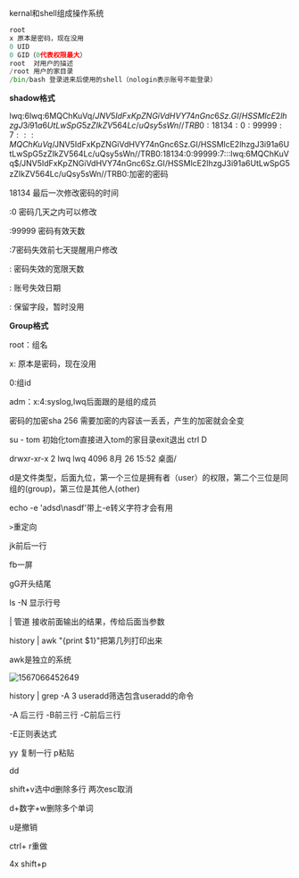 kernal和shell组成操作系统



```py
root
x 原本是密码，现在没用
0 UID
0 GID（0代表权限最大）
root  对用户的描述
/root 用户的家目录
/bin/bash 登录进来后使用的shell（nologin表示账号不能登录）
```

**shadow格式**

lwq:$6$lwq:$6$MQChKuVq$/JNV5IdFxKpZNGiVdHVY74nGnc6Sz.GI/HSSMlcE2lhzgJ3i91a6UtLwSpG5zZIkZV564Lc/uQsy5sWn//TRB0:18134:0:99999:7:::MQChKuVq$/JNV5IdFxKpZNGiVdHVY74nGnc6Sz.GI/HSSMlcE2lhzgJ3i91a6UtLwSpG5zZIkZV564Lc/uQsy5sWn//TRB0:18134:0:99999:7:::lwq:$6$MQChKuVq$/JNV5IdFxKpZNGiVdHVY74nGnc6Sz.GI/HSSMlcE2lhzgJ3i91a6UtLwSpG5zZIkZV564Lc/uQsy5sWn//TRB0:加密的密码

18134 最后一次修改密码的时间

:0 密码几天之内可以修改

:99999 密码有效天数

:7密码失效前七天提醒用户修改

: 密码失效的宽限天数

: 账号失效日期

: 保留字段，暂时没用

**Group格式**

root​：组名

x: 原本是密码，现在没用

0:组id

adm​：x:4:syslog,lwq后面跟的是组的成员

密码的加密sha 256  需要加密的内容该一丢丢，产生的加密就会全变

su - tom 初始化tom直接进入tom的家目录exit退出		ctrl D

drwxr-xr-x  2 lwq  lwq   4096 8月  26 15:52 桌面/

d是文件类型，后面九位，第一个三位是拥有者（user）的权限，第二个三位是同组的(group)，第三位是其他人(other)

echo -e 'adsd\nasdf'带上-e转义字符才会有用

`>`重定向

jk前后一行

fb一屏

gG开头结尾

ls -N 显示行号

|   管道     接收前面输出的结果，传给后面当参数

history  | awk "{print $1}"把第几列打印出来

awk是独立的系统

![1567066452649](C:\Users\lwq\AppData\Roaming\Typora\typora-user-images\1567066452649.png)

history | grep -A 3 useradd筛选包含useradd的命令

-A 后三行  -B前三行   -C前后三行

-E正则表达式

yy 复制一行 p粘贴

dd

shift+v选中d删除多行 两次esc取消

d+数字+w删除多个单词

u是撤销

ctrl+ r重做

4x    shift+p

